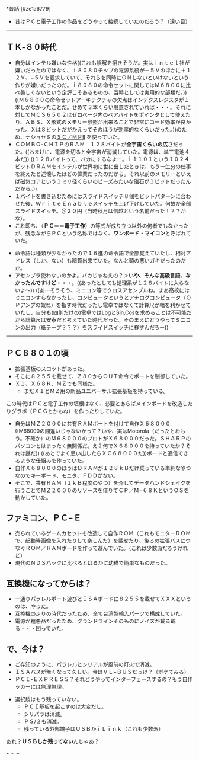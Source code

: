 ﻿*昔話 [#ze1a6779]

- 昔はＰＣと電子工作の作品をどうやって接続していたのだろう？（遠い目）
- - - -
## ＴＫ-８０時代
- 自分はインテル嫌いな性格((これも誤解を招きそうだ。実はｉｎｔｅｌ社が嫌いだったのではなく、ｉ８０８０チップの電源系統が＋５Ｖのほかに＋１２Ｖ、−５Ｖを要求していて、それらを同時にＯＮしないといけないという作りが嫌いだったのだ。ｉ８０８０の命令セットに関してはＭ６８００に比べ美しくないという定評こそあるものの、当時としては実用的な部類だ。)) ((Ｍ６８００の命令セットアーキテクチャの欠点はインデクスレジスタが１本しかなかったことだ。せめて３本くらい用意されていれば・・・。それに対してＭＣＳ６５０２はゼロページ内のペアバイトをポインタとして使えたり、ＡＢＳ、Ｘ形式のメモリー参照が出来ることで非常にコード効率が良かった。Ｘは８ビットだがかえってそのほうが効率的なくらいだった。))のため、ナショセミの[ＳＣ／ＭＰⅡ](http://www.st.rim.or.jp/~nkomatsu/miscproc/SCMP.html) を使っていた。
- ＣＯＭＢＯ-ＣＨＩＰのＲＡＭ　１２８バイトが**全宇宙くらいの広さ**だった。((おまけに、電源を切ると全宇宙が消滅していた。電源は、単三電池４本だ))  ((１２８バイトって、バカにするなよー。ｉ１１０１という１０２４ビットＤＲＡＭをインテルが世界初に世に出したときは、もう一生分の仕事を終えたと述懐したほどの偉業だったのだから。それ以前のメモリーといえば磁気コアという１ミリ径くらいのビーズみたいな磁石が１ビットだったんだから。))
- １バイトを書き込むためにはスライドスイッチ８個をビットパターンに合わせた後、ＷｒｉｔｅＥｎａｂｌｅスイッチを上げ下げしていた。何故か全部スライドスイッチ。＠２０円（当時秋月は信越という名前だった！？？かな）。
- これ即ち、（**ＰＣ＝＝電子工作**）の等式が成り立つ以外の何者でもなかったが、残念ながらＰＣという名称ではなく、**ワンボード・マイコン**と呼ばれていた。

<!-- dummy comment line for breaking list -->

- 命令語は種類が少なかったので１６進の命令語で全部覚えていたし、相対アドレス（しか、ない）も暗算出来ていた。なんと頭の悪いガキだったのだか。
- アセンブラ使わないのかよ。バカじゃねえの？＞**いや、そんな高級言語、なかったんですけど・・・**。((あったとしても処理系が１２８バイトに入らないよ〜)) ((あーそうそう、ミニコン等でクロスアセンブルね。まあ高校にはミニコンすらなかったし、コンピュータというとアナログコンピュータ（ＯＰアンプの奴ね）を指す時代だったし電卓ではなくて計算尺が幅を利かせていたし、自分も(四則だけの)電卓ではLogとSin,Cosを求めることは不可能だから計算尺は安泰だと考えていた時代だった。そのまえにどうやってミニコンの出力（紙テープ？？？）をスライドスイッチに移すんだろー))

<!-- dummy comment line for breaking list -->


- - - -
## ＰＣ８８０１の頃
- 拡張基板のスロットがあった。
- そこに８２５５を載せて、Ｚ８０からＯＵＴ命令でポートを制御していた。
- Ｘ１、Ｘ６８Ｋ、ＭＺでも同様だ。
    - まだＸ１とＭＺ用の新品ユニバーサル拡張基板を持っている。

<!-- dummy comment line for breaking list -->

この時代はＰＣと電子工作の垣根はなく、必要とあらばメインボードを改造したりグラボ（ＰＣＧとかもね）を作ったりしていた。
- 自分はＭＺ２０００に共有ＲＡＭポートを付けて自作Ｘ６８０００((M68000の間違いじゃないかって？いや、実はMotorola（だったとおもう。不確か）のＭ６８０００のプロトがＸ６８０００だった。ＳＨＡＲＰのパソコンとはまったく無関係だ。え？何でＸ６８０００を持っていたか？それは謎だ)) ((あとでよく思い出したらＸＣ６８０００だ))ボードと通信できるような仕組みを作っていた。
- 自作Ｘ６８０００のほうはＤＲＡＭが１２８ｋＢだけ乗っている単純なやつなのでキーボード、モニタ、ＦＤＤがない。
- そこで、共有ＲＡＭ（１ｋＢ程度のやつ）を介してデータハンドシェイクを行うことでＭＺ２０００のリソースを借りてＣＰ／Ｍ−６８ＫというＯＳを動かしていた。

<!-- dummy comment line for breaking list -->

## ファミコン、ＰＣ−Ｅ
- 売られているゲームカセットを改造して自作ＲＯＭ（これもモニターＲＯＭで、起動時画像を入れたりして楽しんだ）を載せたり、後ろの拡張バスにつなぐＲＯＭ／ＲＡＭボードを作って遊んでいた。（これは少数派だろうけれど）
- 現代のＮＤＳハックに比べるとはるかに幼稚で簡単なものだった。

<!-- dummy comment line for breaking list -->

## 互換機になってからは？
- 一通りパラレルポート遊びとＩＳＡボードに８２５５を載せてＸＸＸというのは、やった。
- 互換機の走りの時代だったため、全て台湾製輸入パーツで構成していた。
- 電源が粗悪品だったため、グランドラインそのものにノイズが載る載る・・・困っていた。

<!-- dummy comment line for breaking list -->

## で、今は？
- ご存知のように、パラレルとシリアルが風前の灯火で消滅。
- ＩＳＡバスが無くなって久しい。今はＶＬ−ＢＵＳだっけ？（ボケてみる）
- ＰＣＩ-ＥＸＰＲＥＳＳ？それどうやってインターフェースするの？もう自作ッカーには無理無理。

<!-- dummy comment line for breaking list -->

- 選択肢はもう残っていない。
    - ＰＣＩ基板を起こすのは大変だし。
    - シリパラは消滅。
    - ＰＳ/２も消滅。
    - 残っている外部端子はＵＳＢかｉＬｉｎｋ（これも少数派）

<!-- dummy comment line for breaking list -->

あれ？**ＵＳＢしか残ってない**んじゃあ？

~
~
~

